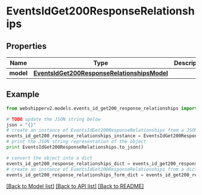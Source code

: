 # EventsIdGet200ResponseRelationships


## Properties
Name | Type | Description | Notes
------------ | ------------- | ------------- | -------------
**model** | [**EventsIdGet200ResponseRelationshipsModel**](EventsIdGet200ResponseRelationshipsModel.md) |  | [optional] 

## Example

```python
from webshipperv2.models.events_id_get200_response_relationships import EventsIdGet200ResponseRelationships

# TODO update the JSON string below
json = "{}"
# create an instance of EventsIdGet200ResponseRelationships from a JSON string
events_id_get200_response_relationships_instance = EventsIdGet200ResponseRelationships.from_json(json)
# print the JSON string representation of the object
print EventsIdGet200ResponseRelationships.to_json()

# convert the object into a dict
events_id_get200_response_relationships_dict = events_id_get200_response_relationships_instance.to_dict()
# create an instance of EventsIdGet200ResponseRelationships from a dict
events_id_get200_response_relationships_form_dict = events_id_get200_response_relationships.from_dict(events_id_get200_response_relationships_dict)
```
[[Back to Model list]](../README.md#documentation-for-models) [[Back to API list]](../README.md#documentation-for-api-endpoints) [[Back to README]](../README.md)


